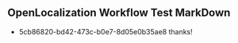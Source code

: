 ## OpenLocalization Workflow Test MarkDown
* 5cb86820-bd42-473c-b0e7-8d05e0b35ae8 
thanks!<!--HONumber=Mar16_HO2-->
